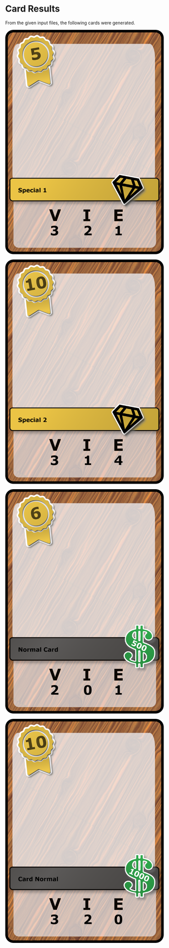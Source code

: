 # Card Results

From the given input files, the following cards were generated.

![Event Card](/Output/Events/Event1.png)

![Event Card](/Output/Events/Event2.png)

![Event Card](/Output/Events/Event3.png)

![Event Card](/Output/Events/Event4.png)